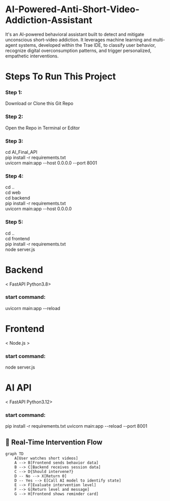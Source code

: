 # AI-Powered-Anti-Short-Video-Addiction-Assistant
It's an AI-powered behavioral assistant built to detect and mitigate unconscious short-video addiction. It leverages machine learning and multi-agent systems, developed within the Trae IDE, to classify user behavior, recognize digital overconsumption patterns, and trigger personalized, empathetic interventions.

# Steps To Run This Project
### Step 1:
Download or Clone this Git Repo
### Step 2:
Open the Repo in Terminal or Editor
### Step 3:
cd AI_Final_API <br>
pip install -r requirements.txt <br>
uvicorn main:app --host 0.0.0.0 --port 8001
### Step 4:
cd .. <br>
cd web <br>
cd backend <br>
pip install -r requirements.txt <br>
uvicorn main:app --host 0.0.0.0
### Step 5:
cd .. <br>
cd frontend <br>
pip install -r requirements.txt <br>
node server.js

# Backend 
< FastAPI Python3.8>
### start command:
uvicorn main:app --reload

# Frontend 
< Node.js >
### start command:
node server.js

# AI API 
< FastAPI Python3.12>
### start command:
pip install -r requirements.txt
uvicorn main:app --reload --port 8001

## 🧠 Real-Time Intervention Flow

```mermaid
graph TD
    A[User watches short videos]
    A --> B[Frontend sends behavior data]
    B --> C[Backend receives session data]
    C --> D{Should intervene?}
    D -- No --> X[Return 0]
    D -- Yes --> E[Call AI model to identify state]
    E --> F[Evaluate intervention level]
    F --> G[Return level and message]
    G --> H[Frontend shows reminder card]
```
